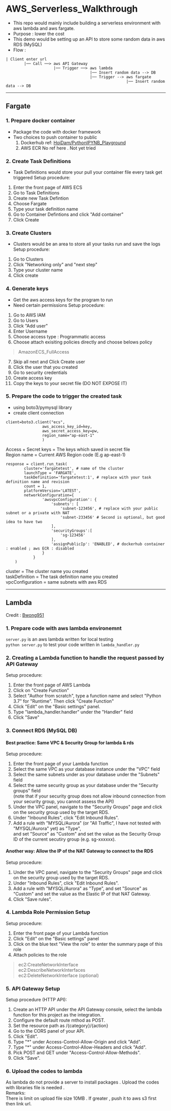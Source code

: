 # AWS_Serverless_Walkthrough  
- This repo would mainly include building a serverless environment with aws lambda and aws fargate. 
- Purpose : lower the cost  
- This demo would be setting up an API to store some random data in aws RDS (MySQL)
- Flow :  
```
| Client enter url  
        |── Call ──> aws API Gateway  
                     |── Trigger ──> aws lambda 
                                     |── Insert random data --> DB  
                                     |── Trigger --> aws fargate  
                                                     |── Insert random data --> DB  
```
---
## Fargate
### 1. Prepare docker container 
- Package the code with docker framework   
- Two choices to push container to public
  1. Dockerhub 
  ref: [HoiDam/PythonIPYNB_Playground](https://github.com/HoiDam/PythonIPYNB_Playground#guide-docker-environment-required-)
  2. AWS ECR
  No ref here . Not yet tried
### 2. Create Task Definitions
- Task Definitions would store your pull your container file every task get triggered
Setup procedure:
1. Enter the front page of AWS ECS 
2. Go to Task Definitions
3. Create new Task Defintion
4. Choose Fargate
5. Type your task definition name
6. Go to Container Defintions and click "Add container"
7. Click Create
### 3. Create Clusters
- Clusters would be an area to store all your tasks run and save the logs
Setup procedure:
1. Go to Clusters
2. Click "Networking only" and "next step"
3. Type your cluster name 
4. Click create
### 4. Generate keys 
- Get the aws access keys for the program to run
- Need certain permissions
Setup procedure:
1. Go to AWS IAM
2. Go to Users
3. Click "Add user"
4. Enter Username
5. Choose access type : Programmatic access
6. Choose attach exisiting policies directly and choose belows policy
> AmazonECS_FullAccess
7. Skip all next and Click Create user
8. Click the user that you created
9. Go to security credentials
10. Create access key
11. Copy the keys to your secret file (DO NOT EXPOSE IT)
### 5. Prepare the code to trigger the created task
- using boto3/pymysql library  
- create client connection  
```
client=boto3.client("ecs",  
                aws_access_key_id=key,   
                aws_secret_access_key=pw,   
                region_name="ap-east-1"  
                )
```  
Access + Secret keys = The keys which saved in secret file  
Region name = Current AWS Region code (E.g ap-east-1) 
```
response = client.run_task(
        cluster='fargatetest', # name of the cluster
        launchType = 'FARGATE',
        taskDefinition='fargatetest:1', # replace with your task definition name and revision
        count = 1,
        platformVersion='LATEST',
        networkConfiguration={
                'awsvpcConfiguration': {
                    'subnets': [
                        'subnet-123456', # replace with your public subnet or a private with NAT
                        'subnet-233456' # Second is optional, but good idea to have two
                    ],
                    'securityGroups':[
                        'sg-123456'
                    ],
                    'assignPublicIp': 'ENABLED', # dockerhub container : enabled ; aws ECR : disabled 
                }
            }   
    )
```
cluster = The cluster name you created  
taskDefinition = The task definition name you created  
vpcConfiguration = same subnets with aws RDS 

---
## Lambda 
Credit : [Bwong951](https://github.com/Brian951)
### 1. Prepare code with aws lambda environemnt
`server.py` is an aws lambda written for local testing  
`python server.py` to test your code written in `lambda_handler.py`

### 2. Creating a Lambda function to handle the request passed by API Gateway
Setup procedure:
1. Enter the front page of AWS Lambda
2. Click on "Create Function"
3. Select "Author from scratch", type a function name and select "Python 3.7" for "Runtime". Then click "Create Function"
4. Click "Edit" on the "Basic settings" panel.
5. Type "lambda_handler.handler" under the "Handler" field
6. Click "Save"

### 3. Connect RDS (MySQL DB)
#### Best practice: Same VPC & Security Group for lambda & rds
Setup procedure:
1. Enter the front page of your Lambda function
2. Select the same VPC as your database instance under the "VPC" field
3. Select the same subnets under as your database under the "Subnets" field
4. Select the same security group as  your database under the "Security groups" field  
(note that if your security group does not allow inbound connection from your security group, you cannot assess the API)
5. Under the VPC panel, navigate to the "Security Groups" page and click on the security group used by the target RDS.
6. Under "Inbound Rules", click "Edit Inbound Rules".
7. Add a rule with "MYSQL/Aurora" (or "All Traffic", I have not tested with "MYSQL/Aurora" yet) as "Type",  
and set "Source" as "Custom" and set the value as the Security Group ID of the current secutiry group (e.g. sg-xxxxxx). 
#### Another way: Allow the IP of the NAT Gateway to connect to the RDS
Setup procedure:
1. Under the VPC panel, navigate to the "Security Groups" page and click on the security group used by the target RDS.
2. Under "Inbound Rules", click "Edit Inbound Rules".
3. Add a rule with "MYSQL/Aurora" as "Type", and set "Source" as "Custom" and set the value as the Elastic IP of that NAT Gateway.
4. Click "Save rules".

### 4. Lambda Role Permission Setup
Setup procedure:
1. Enter the front page of your Lambda function
2. Click "Edit" on the "Basic settings" panel
3. Click on the blue text "View the <role name> role" to enter the summary page of this role
4. Attach policies to the role
> ec2:CreateNetworkInterface  
> ec2:DescribeNetworkInterfaces  
> ec2:DeleteNetworkInterface (optional)             
          
### 5. API Gateway Setup
Setup procedure (HTTP API):
1. Create an HTTP API under the API Gateway console, select the lambda function for this project as the integration.
2. Configure the default route mthod as POST.
3. Set the resource path as /{category}/{action}          
4. Go to the CORS panel of your API.
5. Click "Edit".
6. Type "*" under Access-Control-Allow-Origin and click "Add".
7. Type "*" under Access-Control-Allow-Headers and click "Add".
8. Pick POST and GET under "Access-Control-Allow-Methods".
9. Click "Save".          
          
### 6. Upload the codes to lambda
As lambda do not provide a server to install packages . Upload the codes with libraries file is needed .  
Remarks:  
There is limit on upload file size 10MB . If greater , push it to aws s3 first then link url.  
